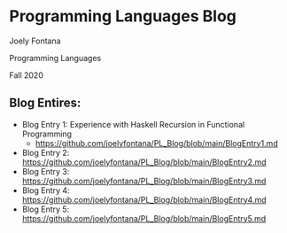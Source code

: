 # Programming Languages Blog
Joely Fontana

Programming Languages

Fall 2020

## Blog Entires:
- Blog Entry 1: Experience with Haskell Recursion in Functional Programming
  - https://github.com/joelyfontana/PL_Blog/blob/main/BlogEntry1.md
- Blog Entry 2: https://github.com/joelyfontana/PL_Blog/blob/main/BlogEntry2.md
- Blog Entry 3: https://github.com/joelyfontana/PL_Blog/blob/main/BlogEntry3.md
- Blog Entry 4: https://github.com/joelyfontana/PL_Blog/blob/main/BlogEntry4.md
- Blog Entry 5: https://github.com/joelyfontana/PL_Blog/blob/main/BlogEntry5.md

